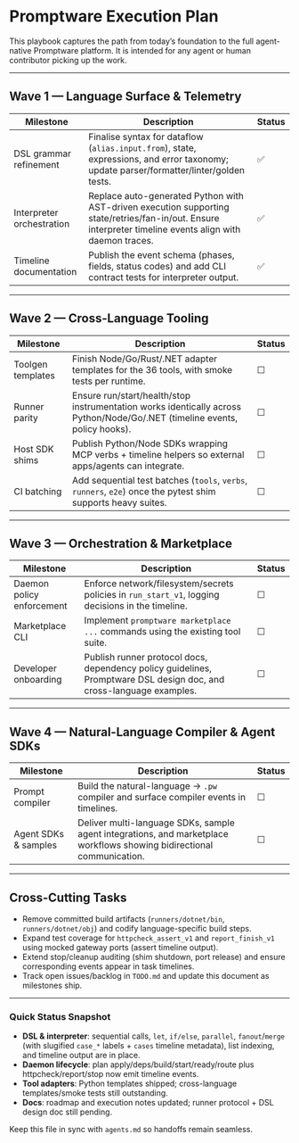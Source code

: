 # Promptware Execution Plan

This playbook captures the path from today’s foundation to the full agent-native Promptware platform. It is intended for any agent or human contributor picking up the work.

---

## Wave 1 — Language Surface & Telemetry

| Milestone | Description | Status |
| --- | --- | --- |
| DSL grammar refinement | Finalise syntax for dataflow (`alias.input.from`), state, expressions, and error taxonomy; update parser/formatter/linter/golden tests. | ✅ |
| Interpreter orchestration | Replace auto-generated Python with AST-driven execution supporting state/retries/fan-in/out. Ensure interpreter timeline events align with daemon traces. | ✅ |
| Timeline documentation | Publish the event schema (phases, fields, status codes) and add CLI contract tests for interpreter output. | ✅ |

---

## Wave 2 — Cross-Language Tooling

| Milestone | Description | Status |
| --- | --- | --- |
| Toolgen templates | Finish Node/Go/Rust/.NET adapter templates for the 36 tools, with smoke tests per runtime. | ☐ |
| Runner parity | Ensure run/start/health/stop instrumentation works identically across Python/Node/Go/.NET (timeline events, policy hooks). | ☐ |
| Host SDK shims | Publish Python/Node SDKs wrapping MCP verbs + timeline helpers so external apps/agents can integrate. | ☐ |
| CI batching | Add sequential test batches (`tools`, `verbs`, `runners`, `e2e`) once the pytest shim supports heavy suites. | ☐ |

---

## Wave 3 — Orchestration & Marketplace

| Milestone | Description | Status |
| --- | --- | --- |
| Daemon policy enforcement | Enforce network/filesystem/secrets policies in `run_start_v1`, logging decisions in the timeline. | ☐ |
| Marketplace CLI | Implement `promptware marketplace ...` commands using the existing tool suite. | ☐ |
| Developer onboarding | Publish runner protocol docs, dependency policy guidelines, Promptware DSL design doc, and cross-language examples. | ☐ |

---

## Wave 4 — Natural-Language Compiler & Agent SDKs

| Milestone | Description | Status |
| --- | --- | --- |
| Prompt compiler | Build the natural-language → `.pw` compiler and surface compiler events in timelines. | ☐ |
| Agent SDKs & samples | Deliver multi-language SDKs, sample agent integrations, and marketplace workflows showing bidirectional communication. | ☐ |

---

## Cross-Cutting Tasks

- Remove committed build artifacts (`runners/dotnet/bin`, `runners/dotnet/obj`) and codify language-specific build steps.
- Expand test coverage for `httpcheck_assert_v1` and `report_finish_v1` using mocked gateway ports (assert timeline output).
- Extend stop/cleanup auditing (shim shutdown, port release) and ensure corresponding events appear in task timelines.
- Track open issues/backlog in `TODO.md` and update this document as milestones ship.

---

### Quick Status Snapshot

- **DSL & interpreter**: sequential calls, `let`, `if/else`, `parallel`, `fanout`/`merge` (with slugified `case_*` labels + `cases` timeline metadata), list indexing, and timeline output are in place.
- **Daemon lifecycle**: plan apply/deps/build/start/ready/route plus httpcheck/report/stop now emit timeline events.
- **Tool adapters**: Python templates shipped; cross-language templates/smoke tests still outstanding.
- **Docs**: roadmap and execution notes updated; runner protocol + DSL design doc still pending.

Keep this file in sync with `agents.md` so handoffs remain seamless.
